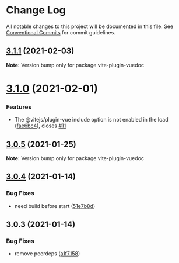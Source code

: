 # Change Log

All notable changes to this project will be documented in this file.
See [Conventional Commits](https://conventionalcommits.org) for commit guidelines.

## [3.1.1](https://github.com/jaskang/vite-plugin-vuedoc/compare/v3.1.0...v3.1.1) (2021-02-03)

**Note:** Version bump only for package vite-plugin-vuedoc





# [3.1.0](https://github.com/jaskang/vite-plugin-vuedoc/compare/v3.0.5...v3.1.0) (2021-02-01)


### Features

* The @vitejs/plugin-vue include option is not enabled in the load ([fae6bc4](https://github.com/jaskang/vite-plugin-vuedoc/commit/fae6bc4f3afa4306ee2d21b5945ec88763d53b94)), closes [#11](https://github.com/jaskang/vite-plugin-vuedoc/issues/11)





## [3.0.5](https://github.com/jaskang/vite-plugin-vuedoc/compare/v3.0.4...v3.0.5) (2021-01-25)

**Note:** Version bump only for package vite-plugin-vuedoc





## [3.0.4](https://github.com/jaskang/vite-plugin-vuedoc/compare/v3.0.3...v3.0.4) (2021-01-14)


### Bug Fixes

* need build before start ([51e7b8d](https://github.com/jaskang/vite-plugin-vuedoc/commit/51e7b8df305de15426591f1cd31539db386d0cf4))






## 3.0.3 (2021-01-14)


### Bug Fixes

* remove peerdeps ([a1f7158](https://github.com/jaskang/vite-plugin-vuedoc/commit/a1f7158a634289559007896c0575271455bafeb4))
